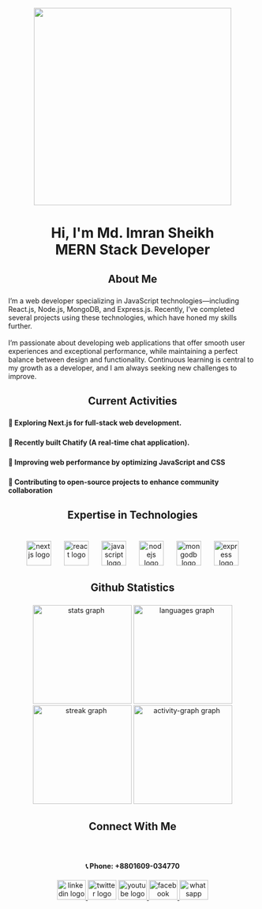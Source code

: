 <br clear="both">

<div align="center">
  <img height="400" src="https://i.ibb.co/5X24rcCq/2.png"  />
</div>

###

<h1 align="center">Hi,  I'm Md. Imran Sheikh<br>MERN Stack Developer</h1>

###

<h2 align="center">About Me</h2>

###

<p align="left">I’m a web developer specializing in JavaScript technologies—including React.js, Node.js, MongoDB, and Express.js. Recently, I’ve completed several projects using these technologies, which have honed my skills further.<br><br>I’m passionate about developing web applications that offer smooth user experiences and exceptional performance, while maintaining a perfect balance between design and functionality. Continuous learning is central to my growth as a developer, and I am always seeking new challenges to improve.</p>

###

<h2 align="center">Current Activities</h2>

###

<h4 align="left">🔹  Exploring Next.js for full-stack web development.</h4>

###

<h4 align="left">🔹 Recently built Chatify (A real-time chat application).</h4>

###

<h4 align="left">🔹 Improving web performance by optimizing JavaScript and CSS</h4>

###

<h4 align="left">🔹 Contributing to open-source projects to enhance community collaboration</h4>

###

<h2 align="center">Expertise in Technologies</h2>

###

<br clear="both">

<div align="center">
   <img src="https://cdn.jsdelivr.net/gh/devicons/devicon/icons/nextjs/nextjs-original.svg" height="50" alt="nextjs logo"  />
  <img width="18" />
  <img src="https://cdn.jsdelivr.net/gh/devicons/devicon/icons/react/react-original.svg" height="50" alt="react logo"  />
  <img width="18" />
  <img src="https://cdn.jsdelivr.net/gh/devicons/devicon/icons/javascript/javascript-original.svg" height="50" alt="javascript logo"  />
  <img width="18" />
  <img src="https://cdn.jsdelivr.net/gh/devicons/devicon/icons/nodejs/nodejs-original.svg" height="50" alt="nodejs logo"  />
  <img width="18" />
  <img src="https://cdn.jsdelivr.net/gh/devicons/devicon/icons/mongodb/mongodb-original.svg" height="50" alt="mongodb logo"  />
  <img width="18" />
  <img src="https://cdn.jsdelivr.net/gh/devicons/devicon/icons/express/express-original.svg" height="50" alt="express logo"  />
</div>

###

<h2 align="center">Github Statistics</h2>

###

<div align="center">
  <img src="https://github-readme-stats.vercel.app/api?username=mdimranictiu&hide_title=false&hide_rank=false&show_icons=true&include_all_commits=true&count_private=true&disable_animations=false&theme=github_dark&locale=en&hide_border=false&order=1" height="200" alt="stats graph"  />
  <img src="https://github-readme-stats.vercel.app/api/top-langs?username=mdimranictiu&locale=en&hide_title=false&layout=compact&card_width=320&langs_count=5&theme=github_dark&hide_border=false&order=2" height="200" alt="languages graph"  />
  <img src="https://streak-stats.demolab.com?user=mdimranictiu&locale=en&mode=daily&theme=github_dark&hide_border=false&border_radius=5&order=3" height="200" alt="streak graph"  />
  <img src="https://github-readme-activity-graph.vercel.app/graph?username=mdimranictiu&radius=16&theme=github-dark&area=true&order=5&hide_border=false" height="200" alt="activity-graph graph"  />
</div>

###

<h2 align="center">Connect With Me</h2>

###

<br clear="both">

<div align="center">
  <h4 align="center">📞 Phone: +8801609-034770</h4>
  <a href="https://www.linkedin.com/in/md-imran-sheikh-bd/" target="_blank">
    <img src="https://raw.githubusercontent.com/maurodesouza/profile-readme-generator/master/src/assets/icons/social/linkedin/default.svg" width="58" height="40" alt="linkedin logo"  />
  </a>
  <img src="https://raw.githubusercontent.com/maurodesouza/profile-readme-generator/master/src/assets/icons/social/twitter/default.svg" width="58" height="40" alt="twitter logo"  />
  <a href="https://www.youtube.com/@codewithimran5404" target="_blank">
    <img src="https://raw.githubusercontent.com/maurodesouza/profile-readme-generator/master/src/assets/icons/social/youtube/default.svg" width="58" height="40" alt="youtube logo"  />
  </a>
  <a href="https://www.facebook.com/imran.ict.iu/" target="_blank">
    <img src="https://raw.githubusercontent.com/maurodesouza/profile-readme-generator/master/src/assets/icons/social/facebook/default.svg" width="58" height="40" alt="facebook logo"  />
  </a>
<a href="https://wa.me/8801609034770" target="_blank">
  <img src="https://raw.githubusercontent.com/maurodesouza/profile-readme-generator/master/src/assets/icons/social/whatsapp/default.svg" width="58" height="40" alt="whatsapp logo" />
</a>

</div>

###
